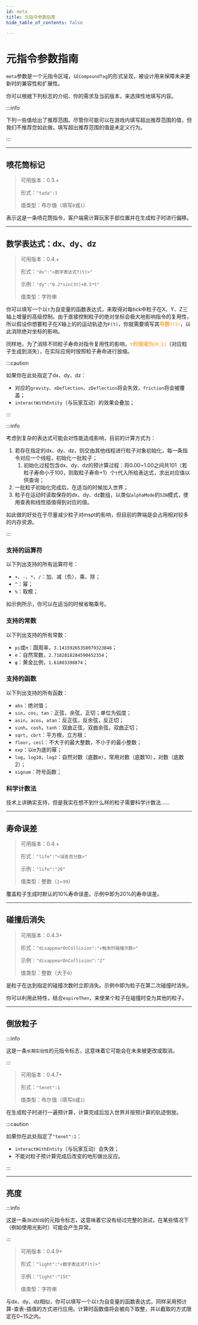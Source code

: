 ```yaml
---
id: meta
title: 元指令参数指南
hide_table_of_contents: false

---
```


# 元指令参数指南

`meta`参数是一个元指令区域，以`CompoundTag`的形式呈现，被设计用来保障未来更新时的兼容性和扩展性。

你可以根据下列标志的介绍、你的需求及当前版本，来选择性地填写内容。

:::info

下列一些值给出了推荐范围。尽管你可能可以在游戏内填写超出推荐范围的值，但我们不推荐您如此做。填写超出推荐范围的值是未定义行为。

:::

---

## 喷花筒标记

> 可用版本：0.3.+
>
> 形式：`"tada":1`
>
> 值类型：布尔值（填写`0`或`1`）

表示这是一条喷花筒指令，客户端需计算玩家手部位置并在生成粒子时进行偏移。

---

## 数学表达式：dx、dy、dz

> 可用版本：0.4.+
>
> 形式：`"dx":"<数学表达式f(t)>"`
>
> 示例：`"dy":"0.2*sin(3t)+0.5*t"`
>
> 值类型：字符串

你可以填写一个以`t`为自变量的函数表达式，来取得对每tick中粒子在X、Y、Z三轴上增量的高级控制。由于直接控制粒子的绝对坐标会极大地影响指令的复用性，所以假设你想要粒子在X轴上的的运动轨迹为`F(t)`，你就需要填写其<font color="ffaa44">**导数`f(t)`**</font>，以此消除绝对坐标的影响。

同样地，为了消除不同粒子寿命对指令复用性的影响，<font color="ffaa44">**`t`的值域为`[0,1]`**</font>（对应粒子生成到消失），在实际应用时按照粒子寿命进行放缩。

:::caution

如果你在此处指定了dx、dy、dz：

- 对应的`gravity`、`xDeflection`、`zDeflection`将会失效，`friction`将会被覆盖；
- `interactWithEntity`（与玩家互动）的效果会叠加；

:::

:::info

考虑到复杂的表达式可能会对性能造成影响，目前的计算方式为：

1. 若存在指定的dx、dy、dz，则交由其他线程进行粒子对象初始化，每一条指令对应一个线程，初始化一批粒子；
   1. 初始化过程包含dx、dy、dz的预计算过程：将0.00~1.00之间共101（若粒子寿命小于100，则取粒子寿命+1）个`t`代入所给表达式，求出对应值以供查询；
2. 一批粒子初始化完成后，在适当的时候加入世界；
3. 粒子在运动时读取保存的dx、dy、dz数组，以类似`alphaMode`的`SIN`模式，使用查表和线性插值得到对应的值。

如此做的好处在于尽量减少粒子对mspt的影响，但目前的弊端是会占用相对较多的内存资源。

:::

### 支持的运算符

以下列出支持的所有运算符号：

- `+`、`-`、`*`、`/`：加、减（负）、乘、除；
- `^`：幂；
- `%`：取模；

如示例所示，你可以在适当的时候省略乘号。

### 支持的常数

以下列出支持的所有常数：

- `pi`或`π`：圆周率，`3.14159265358979323846`；
- `e`：自然常数，`2.7182818284590452354`；
- `φ`：黄金比例，`1.61803398874`；

### 支持的函数

以下列出支持的所有函数：

- `abs`：绝对值；
- `sin`，`cos`，`tan`：正弦，余弦，正切；单位为弧度；
- `asin`，`acos`，`atan`：反正弦，反余弦，反正切；
- `sinh`，`cosh`，`tanh`：双曲正弦，双曲余弦，双曲正切；
- `sqrt`，`cbrt`：平方根，立方根；
- `floor`，`ceil`：不大于的最大整数，不小于的最小整数；
- `exp`：以e为底的幂；
- `log`，`log10`，`log2`：自然对数（底数e），常用对数（底数10），对数（底数2）；
- `signum`：符号函数；

### 科学计数法

技术上讲确实支持，但是我实在想不到什么样的粒子需要科学计数法......

---

## 寿命误差

> 可用版本：0.4.+
>
> 形式：`"life":"<误差百分数>"`
>
> 示例：`"life":"20"`
>
> 值类型：整数（`1`~`99`）

覆盖粒子生成时默认的10%寿命误差。示例中即为20%的寿命误差。

---

## 碰撞后消失

> 可用版本：0.4.3+
>
> 形式：`"disappearOnCollision":"<触发时碰撞次数>"`
>
> 示例：`"disappearOnCollision":"2"`
>
> 值类型：整数（大于`0`）

是粒子在达到指定的碰撞次数时立即消失。示例中即为粒子在第二次碰撞时消失。

你可以利用此特性，结合`expireThen`，来使某个粒子在碰撞时变为其他的粒子。

---

## 倒放粒子

:::info

这是一条`长期实验性`的元指令标志，这意味着它可能会在未来被更改或取消。

:::

> 可用版本：0.4.7+
>
> 形式：`"tenet":1`
>
> 值类型：布尔值（填写`0`或`1`）

在生成粒子时进行一遍预计算，计算完成后加入世界并按预计算的轨迹倒放。

:::caution

如果你在此处指定了`"tenet":1`：

- `interactWithEntity`（与玩家互动）会失效；
- 不能对粒子预计算完成后改变的地形做出反应。

:::

---

## 亮度

:::info

这是一条`测试阶段`的元指令标志，这意味着它没有经过完整的测试，在某些情况下（例如使用光影时）可能会产生异常。

:::

> 可用版本：0.4.9+
>
> 形式：`"light":"<数学表达式f(t)>"`
>
> 示例：`"light":"15t"`
>
> 值类型：字符串

与dx、dy、dz相似，你可以填写一个以`t`为自变量的函数表达式，同样采用预计算-查表-插值的方式进行应用。计算时函数值将会被向下取整，并以截取的方式限定在0~15之内。
